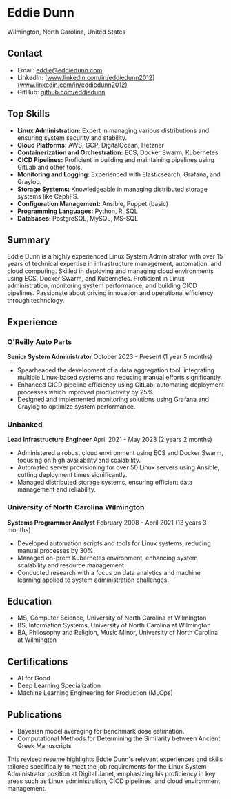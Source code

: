 # Eddie Dunn
Wilmington, North Carolina, United States

## Contact
- Email: eddie@eddiedunn.com
- LinkedIn: [www.linkedin.com/in/eddiedunn2012](www.linkedin.com/in/eddiedunn2012)
- GitHub: [github.com/eddiedunn](github.com/eddiedunn)

## Top Skills
- **Linux Administration:** Expert in managing various distributions and ensuring system security and stability.
- **Cloud Platforms:** AWS, GCP, DigitalOcean, Hetzner
- **Containerization and Orchestration:** ECS, Docker Swarm, Kubernetes
- **CICD Pipelines:** Proficient in building and maintaining pipelines using GitLab and other tools.
- **Monitoring and Logging:** Experienced with Elasticsearch, Grafana, and Graylog.
- **Storage Systems:** Knowledgeable in managing distributed storage systems like CephFS.
- **Configuration Management:** Ansible, Puppet (basic)
- **Programming Languages:** Python, R, SQL
- **Databases:** PostgreSQL, MySQL, MS-SQL

## Summary
Eddie Dunn is a highly experienced Linux System Administrator with over 15 years of technical expertise in infrastructure management, automation, and cloud computing. Skilled in deploying and managing cloud environments using ECS, Docker Swarm, and Kubernetes. Proficient in Linux administration, monitoring system performance, and building CICD pipelines. Passionate about driving innovation and operational efficiency through technology.

## Experience
### O'Reilly Auto Parts
**Senior System Administrator**
October 2023 - Present (1 year 5 months)
- Spearheaded the development of a data aggregation tool, integrating multiple Linux-based systems and reducing manual efforts significantly.
- Enhanced CICD pipeline efficiency using GitLab, automating deployment processes which improved productivity by 25%.
- Designed and implemented monitoring solutions using Grafana and Graylog to optimize system performance.

### Unbanked
**Lead Infrastructure Engineer**
April 2021 - May 2023 (2 years 2 months)
- Administered a robust cloud environment using ECS and Docker Swarm, focusing on high availability and scalability.
- Automated server provisioning for over 50 Linux servers using Ansible, cutting deployment times significantly.
- Managed distributed storage systems, ensuring efficient data management and reliability.

### University of North Carolina Wilmington
**Systems Programmer Analyst**
February 2008 - April 2021 (13 years 3 months)
- Developed automation scripts and tools for Linux systems, reducing manual processes by 30%.
- Managed on-prem Kubernetes environment, enhancing system scalability and resource management.
- Conducted research with a focus on data analytics and machine learning applied to system administration challenges.

## Education
- MS, Computer Science, University of North Carolina at Wilmington
- BS, Information Systems, University of North Carolina at Wilmington
- BA, Philosophy and Religion, Music Minor, University of North Carolina at Wilmington

## Certifications
- AI for Good
- Deep Learning Specialization
- Machine Learning Engineering for Production (MLOps)

## Publications
- Bayesian model averaging for benchmark dose estimation.
- Computational Methods for Determining the Similarity between Ancient Greek Manuscripts

This revised resume highlights Eddie Dunn's relevant experiences and skills tailored specifically to meet the job requirements for the Linux System Administrator position at Digital Janet, emphasizing his proficiency in key areas such as Linux administration, CICD pipelines, and cloud environment management.